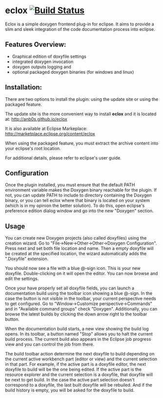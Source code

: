 # eclox  [![Build Status](https://travis-ci.org/anb0s/eclox.svg)](https://travis-ci.org/anb0s/eclox)

Eclox is a simple doxygen frontend plug-in for eclipse. It aims to provide a slim and sleek integration of the code documentation process into eclipse.

Features Overview:
------------------
- Graphical edition of doxyfile settings
- integrated doxygen invocation
- doxygen outputs logging and
- optional packaged doxygen binaries (for windows and linux)

Installation:
-------------
There are two options to install the plugin: using the update site or using the packaged feature.

The update site is the more convenient way to install **eclox** and it is located at: http://anb0s.github.io/eclox

It is also available at Eclipse Markeplace: http://marketplace.eclipse.org/content/eclox

When using the packaged feature, you must extract the archive content into your eclipse's root location.

For additional details, please refer to eclipse's user guide.

Configuration
-------------

Once the plugin installed, you must ensure that the default PATH environment variable makes the Doxygen binary reachable for the plugin. If not, you can update PATH to include to directory containing the Doxygen binary, or you can tell eclox where that binary is located on your system (which is in my opinion the better solution). To do this, open eclipse's preference edition dialog window and go into the new "Doxygen" section.

Usage
-----

You can create new Doxygen projects (also called doxyfiles) using the creation wizard. Go to "File->New->Other->Other->Doxygen Configuration". Press next and set both file location and name. Then a empty doxyfile will be created at the specified location, the wizard automatically adds the ".Doxyfile" extension.

You should now see a file with a blue @-sign icon. This is your new doxyfile. Double-clicking on it will open the editor. You can now browse and edit the settings.

Once your have properly set all doxyfile fields, you can launch a documentation build using the toolbar icon showing a blue @-sign. In the case the button is not visible in the toolbar, your current perspective needs to get configured. Go to "Window->Customize perspective->Commands" and in "Available command groups" check "Doxygen". Additionally, you can browse the latest builds by clicking the down arrow right to the toolbar button.

When the documentation build starts, a new view showing the build log opens. In its toolbar, a button named "Stop" allows you to halt the current build process. The current build also appears in the Eclipse job progress view and you can control the job from there.

The build toolbar action determine the next doxyfile to build depending on the current active workbench part (editor or view) and the current selection in that part. For example, if the active part is a doxyfile editor, the next doxyfile to build will be the one being edited. If the active part is the resource explorer and the current selection is a doxyfile, that doxyfile will be next to get build. In the case the active part selection doesn't correspond to a doxyfile, the last built doxyfile will be rebuiled. And if the build history is empty, you will be asked for the doxyfile to build.
